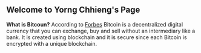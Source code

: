 ## Welcome to Yorng Chhieng's Page
**What is Bitcoun?**
According to [Forbes](https://www.forbes.com/advisor/investing/what-is-bitcoin/) Bitcoin is a decentralized digital currency that you can exchange, buy and sell without an intermediary like a bank. It is created using blockchain and it is secure since each Bitcoin is encrypted with a unique blockchain.



